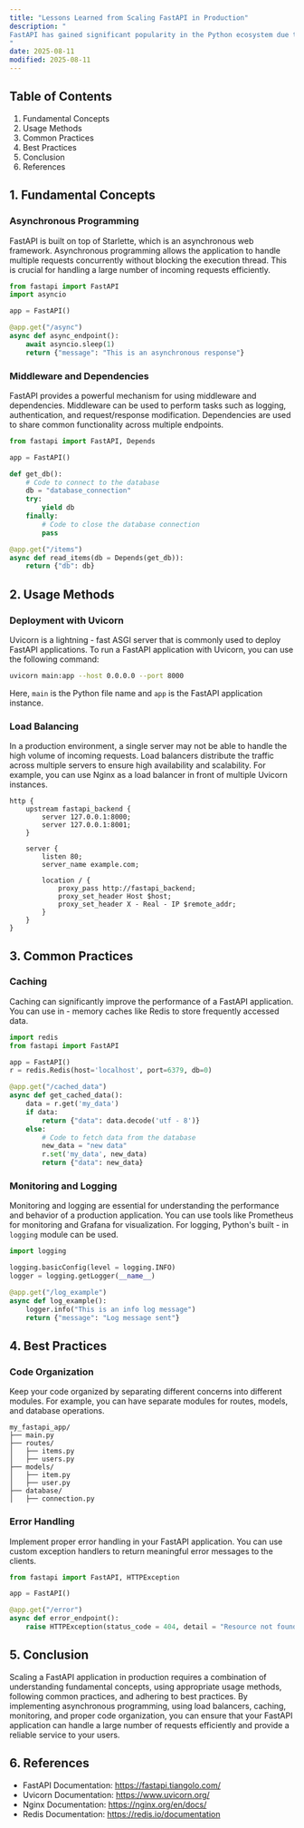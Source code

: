 ```yaml
---
title: "Lessons Learned from Scaling FastAPI in Production"
description: "
FastAPI has gained significant popularity in the Python ecosystem due to its high performance, easy - to - use syntax, and built - in support for modern web development features such as type hints and asynchronous programming. However, when moving from a development environment to a production - scale application, there are several challenges and lessons to be learned. This blog post aims to share insights and best practices for scaling FastAPI applications in production.
"
date: 2025-08-11
modified: 2025-08-11
---
```


## Table of Contents
1. Fundamental Concepts
2. Usage Methods
3. Common Practices
4. Best Practices
5. Conclusion
6. References

## 1. Fundamental Concepts

### Asynchronous Programming
FastAPI is built on top of Starlette, which is an asynchronous web framework. Asynchronous programming allows the application to handle multiple requests concurrently without blocking the execution thread. This is crucial for handling a large number of incoming requests efficiently.

```python
from fastapi import FastAPI
import asyncio

app = FastAPI()

@app.get("/async")
async def async_endpoint():
    await asyncio.sleep(1)
    return {"message": "This is an asynchronous response"}
```

### Middleware and Dependencies
FastAPI provides a powerful mechanism for using middleware and dependencies. Middleware can be used to perform tasks such as logging, authentication, and request/response modification. Dependencies are used to share common functionality across multiple endpoints.

```python
from fastapi import FastAPI, Depends

app = FastAPI()

def get_db():
    # Code to connect to the database
    db = "database_connection"
    try:
        yield db
    finally:
        # Code to close the database connection
        pass

@app.get("/items")
async def read_items(db = Depends(get_db)):
    return {"db": db}
```

## 2. Usage Methods

### Deployment with Uvicorn
Uvicorn is a lightning - fast ASGI server that is commonly used to deploy FastAPI applications. To run a FastAPI application with Uvicorn, you can use the following command:

```bash
uvicorn main:app --host 0.0.0.0 --port 8000
```

Here, `main` is the Python file name and `app` is the FastAPI application instance.

### Load Balancing
In a production environment, a single server may not be able to handle the high volume of incoming requests. Load balancers distribute the traffic across multiple servers to ensure high availability and scalability. For example, you can use Nginx as a load balancer in front of multiple Uvicorn instances.

```nginx
http {
    upstream fastapi_backend {
        server 127.0.0.1:8000;
        server 127.0.0.1:8001;
    }

    server {
        listen 80;
        server_name example.com;

        location / {
            proxy_pass http://fastapi_backend;
            proxy_set_header Host $host;
            proxy_set_header X - Real - IP $remote_addr;
        }
    }
}
```

## 3. Common Practices

### Caching
Caching can significantly improve the performance of a FastAPI application. You can use in - memory caches like Redis to store frequently accessed data.

```python
import redis
from fastapi import FastAPI

app = FastAPI()
r = redis.Redis(host='localhost', port=6379, db=0)

@app.get("/cached_data")
async def get_cached_data():
    data = r.get('my_data')
    if data:
        return {"data": data.decode('utf - 8')}
    else:
        # Code to fetch data from the database
        new_data = "new data"
        r.set('my_data', new_data)
        return {"data": new_data}
```

### Monitoring and Logging
Monitoring and logging are essential for understanding the performance and behavior of a production application. You can use tools like Prometheus for monitoring and Grafana for visualization. For logging, Python's built - in `logging` module can be used.

```python
import logging

logging.basicConfig(level = logging.INFO)
logger = logging.getLogger(__name__)

@app.get("/log_example")
async def log_example():
    logger.info("This is an info log message")
    return {"message": "Log message sent"}
```

## 4. Best Practices

### Code Organization
Keep your code organized by separating different concerns into different modules. For example, you can have separate modules for routes, models, and database operations.

```
my_fastapi_app/
├── main.py
├── routes/
│   ├── items.py
│   ├── users.py
├── models/
│   ├── item.py
│   ├── user.py
├── database/
│   ├── connection.py
```

### Error Handling
Implement proper error handling in your FastAPI application. You can use custom exception handlers to return meaningful error messages to the clients.

```python
from fastapi import FastAPI, HTTPException

app = FastAPI()

@app.get("/error")
async def error_endpoint():
    raise HTTPException(status_code = 404, detail = "Resource not found")
```

## 5. Conclusion
Scaling a FastAPI application in production requires a combination of understanding fundamental concepts, using appropriate usage methods, following common practices, and adhering to best practices. By implementing asynchronous programming, using load balancers, caching, monitoring, and proper code organization, you can ensure that your FastAPI application can handle a large number of requests efficiently and provide a reliable service to your users.

## 6. References
- FastAPI Documentation: https://fastapi.tiangolo.com/
- Uvicorn Documentation: https://www.uvicorn.org/
- Nginx Documentation: https://nginx.org/en/docs/
- Redis Documentation: https://redis.io/documentation